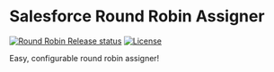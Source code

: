 # Salesforce Round Robin Assigner

[![Round Robin Release status](https://github.com/jamessimone/salesforce-round-robin/actions/workflows/deploy.yml/badge.svg?branch=main)](https://github.com/jamessimone/salesforce-round-robin/actions/workflows/deploy.yml 'Click to view deployment pipeline history')
[![License](https://img.shields.io/npm/l/scanner.svg)](https://github.com/jamessimone/salesforce-round-robin/blob/main/package.json)

Easy, configurable round robin assigner!